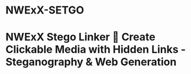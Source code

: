 # NWExX-SETGO
# NWExX Stego Linker 🎯  **Create Clickable Media with Hidden Links - Steganography &amp; Web Generation**
